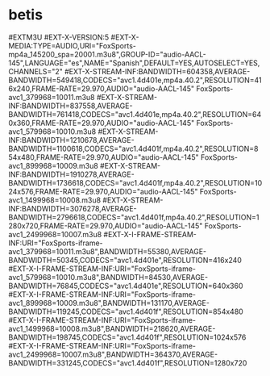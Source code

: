 # betis
#EXTM3U
#EXT-X-VERSION:5
#EXT-X-MEDIA:TYPE=AUDIO,URI="FoxSports-mp4a_145200_spa=20001.m3u8",GROUP-ID="audio-AACL-145",LANGUAGE="es",NAME="Spanish",DEFAULT=YES,AUTOSELECT=YES,CHANNELS="2"
#EXT-X-STREAM-INF:BANDWIDTH=604358,AVERAGE-BANDWIDTH=549418,CODECS="avc1.4d401e,mp4a.40.2",RESOLUTION=416x240,FRAME-RATE=29.970,AUDIO="audio-AACL-145"
FoxSports-avc1_379968=10011.m3u8
#EXT-X-STREAM-INF:BANDWIDTH=837558,AVERAGE-BANDWIDTH=761418,CODECS="avc1.4d401e,mp4a.40.2",RESOLUTION=640x360,FRAME-RATE=29.970,AUDIO="audio-AACL-145"
FoxSports-avc1_579968=10010.m3u8
#EXT-X-STREAM-INF:BANDWIDTH=1210678,AVERAGE-BANDWIDTH=1100618,CODECS="avc1.4d401f,mp4a.40.2",RESOLUTION=854x480,FRAME-RATE=29.970,AUDIO="audio-AACL-145"
FoxSports-avc1_899968=10009.m3u8
#EXT-X-STREAM-INF:BANDWIDTH=1910278,AVERAGE-BANDWIDTH=1736618,CODECS="avc1.4d401f,mp4a.40.2",RESOLUTION=1024x576,FRAME-RATE=29.970,AUDIO="audio-AACL-145"
FoxSports-avc1_1499968=10008.m3u8
#EXT-X-STREAM-INF:BANDWIDTH=3076278,AVERAGE-BANDWIDTH=2796618,CODECS="avc1.4d401f,mp4a.40.2",RESOLUTION=1280x720,FRAME-RATE=29.970,AUDIO="audio-AACL-145"
FoxSports-avc1_2499968=10007.m3u8
#EXT-X-I-FRAME-STREAM-INF:URI="FoxSports-iframe-avc1_379968=10011.m3u8",BANDWIDTH=55380,AVERAGE-BANDWIDTH=50345,CODECS="avc1.4d401e",RESOLUTION=416x240
#EXT-X-I-FRAME-STREAM-INF:URI="FoxSports-iframe-avc1_579968=10010.m3u8",BANDWIDTH=84530,AVERAGE-BANDWIDTH=76845,CODECS="avc1.4d401e",RESOLUTION=640x360
#EXT-X-I-FRAME-STREAM-INF:URI="FoxSports-iframe-avc1_899968=10009.m3u8",BANDWIDTH=131170,AVERAGE-BANDWIDTH=119245,CODECS="avc1.4d401f",RESOLUTION=854x480
#EXT-X-I-FRAME-STREAM-INF:URI="FoxSports-iframe-avc1_1499968=10008.m3u8",BANDWIDTH=218620,AVERAGE-BANDWIDTH=198745,CODECS="avc1.4d401f",RESOLUTION=1024x576
#EXT-X-I-FRAME-STREAM-INF:URI="FoxSports-iframe-avc1_2499968=10007.m3u8",BANDWIDTH=364370,AVERAGE-BANDWIDTH=331245,CODECS="avc1.4d401f",RESOLUTION=1280x720
